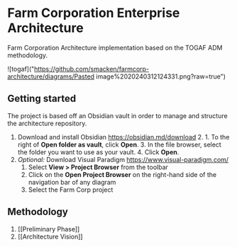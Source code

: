 # Farm Corporation Enterprise Architecture

Farm Corporation Architecture implementation based on the TOGAF ADM methodology.

![togaf]("https://github.com/smacken/farmcorp-architecture/diagrams/Pasted image%2020240312124331.png?raw=true")
## Getting started

The project is based off an Obsidian vault in order to manage and structure the architecture repository.
1. Download and install Obsidian https://obsidian.md/download
	2. 1. To the right of **Open folder as vault**, click **Open**.
	3. In the file browser, select the folder you want to use as your vault.
	4. Click **Open**.
2. _Optional:_ Download Visual Paradigm https://www.visual-paradigm.com/
	1. Select **View > Project Browser** from the toolbar
	2. Click on the **Open Project Browser** on the right-hand side of the navigation bar of any diagram
	3. Select the Farm Corp project

## Methodology

1. [[Preliminary Phase]]
2. [[Architecture Vision]]
